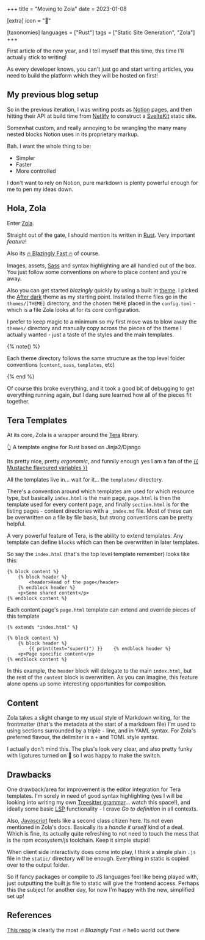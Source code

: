 +++
title = "Moving to Zola"
date = 2023-01-08

[extra]
icon = "🛫"

[taxonomies]
languages = ["Rust"]
tags = ["Static Site Generation", "Zola"]
+++

First article of the new year, and I tell myself that this time, this time I'll actually stick to writing!

As every developer knows, you can't just go and start writing articles, you need to build the platform which they will be hosted on first!

<!-- more -->

## My previous blog setup

So in the previous iteration, I was writing posts as [Notion](https://notion.so) pages, and then hitting their API at build time from [Netlify](https://netlify.app) to construct a [SvelteKit](https://kit.svelte.dev) static site.

Somewhat custom, and really annoying to be wrangling the many many nested blocks Notion uses in its proprietary markup.

Bah. I want the whole thing to be:

- Simpler
- Faster
- More controlled

I don't want to rely on Notion, pure markdown is plenty powerful enough for me to pen my ideas down.

## Hola, Zola

Enter [Zola](https://getzola.org).

Straight out of the gate, I should mention its written in [Rust](/languages/rust). Very important _feature_!

Also its [🔥 Blazingly Fast 🔥](https://twitter.com/ThePrimeagen/status/1577074062781997056?s=20&t=LJHIGXJpNf5fWuUU6l_62g) of course.

Images, assets, [Sass](https://sass-lang.com/) and syntax highlighting are all handled out of the box. You just follow some conventions on where to place content and you're away.

Also you can get started _blazingly_ quickly by using a built in [theme](https://www.getzola.org/themes/). I picked the [After dark](https://github.com/getzola/after-dark) theme as my starting point. Installed theme files go in the `themes/[THEME]` directory, and the chosen `THEME` placed in the `config.toml` - which is a file Zola looks at for its core configuration.

I prefer to keep magic to a minimum so my first move was to blow away the `themes/` directory and manually copy across the pieces of the theme I actually wanted - just a taste of the styles and the main templates.

{% note() %}

Each theme directory follows the same structure as the top level folder conventions (`content`, `sass`, `templates`, etc)

{% end %}

Of course this broke everything, and it took a good bit of debugging to get everything running again, _but_ I dang sure learned how all of the pieces fit together.

## Tera Templates

At its core, Zola is a wrapper around the [Tera](https://github.com/Keats/tera) library.

👆 A template engine for Rust based on Jinja2/Django

Its pretty nice, pretty _ergonomic_, and funnily enough yes I am a fan of the [\{\{ Mustache flavoured variables \}\}](https://mustache.github.io/mustache.5.html)

All the templates live in... wait for it... the `templates/` directory.

There's a convention around which templates are used for which resource type, but basically `index.html` is the main page, `page.html` is then the template used for every content page, and finally `section.html` is for the listing pages - content directories with a `_index.md` file. Most of these can be overwritten on a file by file basis, but strong conventions can be pretty helpful.

A very powerful feature of Tera, is the ability to extend templates. Any template can define `block`s which can then be overwritten in later templates.

So say the `index.html` (that's the top level template remember) looks like this:

```tera
{% block content %}
    {% block header %}
        <header>Head of the page</header>
    {% endblock header %}
    <p>Some shared content</p>
{% endblock content %}
```

Each content page's `page.html` template can extend and override pieces of this template

```tera
{% extends "index.html" %}

{% block content %}
    {% block header %}
        {{ print(text="super()") }}    {% endblock header %}
    <p>Page specific content</p>
{% endblock content %}
```

In this example, the `header` block will delegate to the main `index.html`, but the rest of the `content` block is overwritten. As you can imagine, this feature alone opens up some interesting opportunities for composition.

## Content

Zola takes a slight change to my usual style of Markdown writing, for the frontmatter (that's the metadata at the start of a markdown file) I'm used to using sections surrounded by a triple `-` line, and in YAML syntax. For Zola's preferred flavour, the delimiter is a `+` and TOML style syntax.

I actually don't mind this. The plus's look very clear, and also pretty funky with ligatures turned on 🕺 so I was happy to make the switch.

## Drawbacks

One drawback/area for improvement is the editor integration for Tera templates. I'm sorely in need of good syntax highlighting (yes I will be looking into writing my own [Treesitter grammar](https://github.com/tree-sitter/tree-sitter)... watch this space!), and ideally some basic [LSP](https://microsoft.github.io/language-server-protocol/) functionality - I crave _Go to definition_ in all contexts.

Also, [Javascript](/languages/javascript) feels like a second class citizen here. Its not even mentioned in Zola's docs. Basically its a _handle it urself_ kind of a deal. Which is fine, its actually quite refreshing to not need to touch the mess that is the npm ecosystem/js toolchain. Keep it simple stupid!

When client side interactivity does come into play, I think a simple plain `.js` file in the `static/` directory will be enough. Everything in static is copied over to the output folder.

So if fancy packages or compile to JS languages feel like being played with, just outputting the built js file to static will give the frontend access. Perhaps this the subject for another day, for now I'm happy with the new, simplified set up!

## References

[This repo](https://github.com/mTvare6/hello-world.rs) is clearly the most _🔥 Blazingly Fast 🔥_ hello world out there
